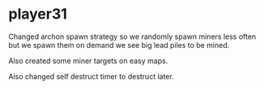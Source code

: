 # player31

Changed archon spawn strategy so we randomly spawn miners less often but we spawn them on demand we see big lead piles to be mined.

Also created some miner targets on easy maps.

Also changed self destruct timer to destruct later.